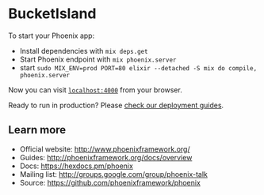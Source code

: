 # BucketIsland

To start your Phoenix app:

  * Install dependencies with `mix deps.get`
  * Start Phoenix endpoint with `mix phoenix.server`
  * start `sudo MIX_ENV=prod PORT=80 elixir --detached -S mix do compile, phoenix.server`

Now you can visit [`localhost:4000`](http://localhost:4000) from your browser.

Ready to run in production? Please [check our deployment guides](http://www.phoenixframework.org/docs/deployment).

## Learn more

  * Official website: http://www.phoenixframework.org/
  * Guides: http://phoenixframework.org/docs/overview
  * Docs: https://hexdocs.pm/phoenix
  * Mailing list: http://groups.google.com/group/phoenix-talk
  * Source: https://github.com/phoenixframework/phoenix


